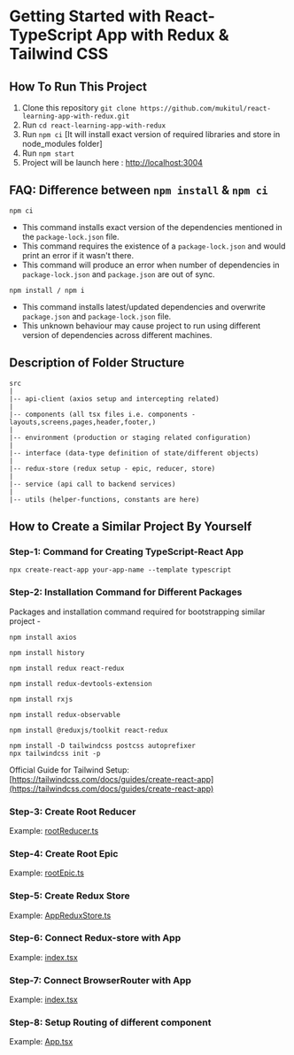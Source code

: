 # Getting Started with React-TypeScript App with Redux & Tailwind CSS

## How To Run This Project

1. Clone this repository `git clone https://github.com/mukitul/react-learning-app-with-redux.git`
2. Run `cd react-learning-app-with-redux`
3. Run `npm ci` [It will install exact version of required libraries and store in node_modules folder]
4. Run `npm start`
5. Project will be launch here : [http://localhost:3004](http://localhost:3420)

## FAQ: Difference between `npm install` & `npm ci`

```
npm ci
``` 

- This command installs exact version of the dependencies mentioned in the `package-lock.json` file.
- This command requires the existence of a `package-lock.json` and would print an error if it wasn't there.
- This command will produce an error when number of dependencies in `package-lock.json` and `package.json` are out of
  sync.

```
npm install / npm i
``` 

- This command installs latest/updated dependencies and overwrite `package.json` and `package-lock.json` file.
- This unknown behaviour may cause project to run using different version of dependencies across different machines.


## Description of Folder Structure
```text
src
|
|-- api-client (axios setup and intercepting related)
|
|-- components (all tsx files i.e. components - layouts,screens,pages,header,footer,)
|
|-- environment (production or staging related configuration)
|
|-- interface (data-type definition of state/different objects)
|
|-- redux-store (redux setup - epic, reducer, store)
|
|-- service (api call to backend services)
|
|-- utils (helper-functions, constants are here)   
```
## How to Create a Similar Project By Yourself

### Step-1: Command for Creating TypeScript-React App

```
npx create-react-app your-app-name --template typescript
```

### Step-2: Installation Command for Different Packages

Packages and installation command required for bootstrapping similar project -

```
npm install axios
```

```
npm install history
```

```
npm install redux react-redux
```

```
npm install redux-devtools-extension
```

```
npm install rxjs
```

```
npm install redux-observable
```

```
npm install @reduxjs/toolkit react-redux
```

```
npm install -D tailwindcss postcss autoprefixer
npx tailwindcss init -p
```

Official Guide for Tailwind
Setup: [https://tailwindcss.com/docs/guides/create-react-app](https://tailwindcss.com/docs/guides/create-react-app)

### Step-3: Create Root Reducer
Example: [rootReducer.ts](./src/redux-store/reducer/rootReducer.ts)

### Step-4: Create Root Epic
Example: [rootEpic.ts](./src/redux-store/epic/rootEpic.ts)

### Step-5: Create Redux Store
Example: [AppReduxStore.ts](./src/redux-store/AppReduxStore.ts)

### Step-6: Connect Redux-store with App
Example: [index.tsx](./src/index.tsx)

### Step-7: Connect BrowserRouter with App
Example: [index.tsx](./src/index.tsx)

### Step-8: Setup Routing of different component
Example: [App.tsx](./src/App.tsx)